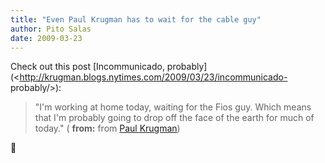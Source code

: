 ```yaml
---
title: "Even Paul Krugman has to wait for the cable guy"
author: Pito Salas
date: 2009-03-23
---
```




Check out this post [Incommunicado,
probably](<http://krugman.blogs.nytimes.com/2009/03/23/incommunicado-
probably/>):

> "I'm working at home today, waiting for the Fios guy. Which means that I'm
> probably going to drop off the face of the earth for much of today." (
> **from:** from [Paul Krugman](<http://krugman.blogs.nytimes.com/feed/>))

🙂


